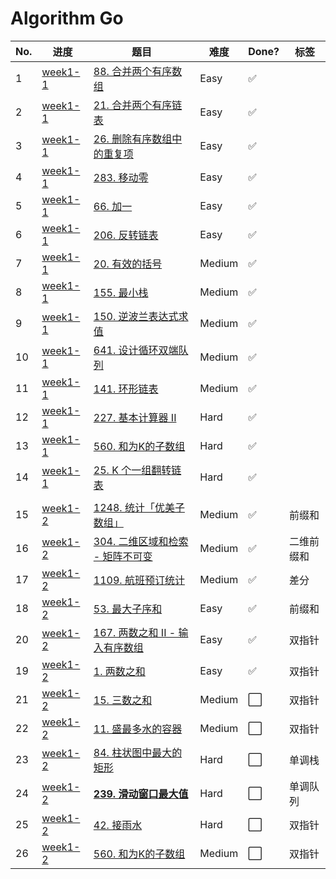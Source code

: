 # Algorithm Go

| No. | 进度               | 题目                                                 | 难度   | Done? | 标签       |
| --- | ------------------ | ---------------------------------------------------- | ------ | ----- | ---------- |
| 1   | [week1-1](week1-1) | [88. 合并两个有序数组](week1-1/lc88.go)              | Easy   | ✅     |            |
| 2   | [week1-1](week1-1) | [21. 合并两个有序链表](week1-1/lc21.go)              | Easy   | ✅     |            |
| 3   | [week1-1](week1-1) | [26. 删除有序数组中的重复项](week1-1/lc26.go)        | Easy   | ✅     |            |
| 4   | [week1-1](week1-1) | [283. 移动零](week1-1/lc283.go)                      | Easy   | ✅     |            |
| 5   | [week1-1](week1-1) | [66. 加一](week1-1/lc66.go)                          | Easy   | ✅     |            |
| 6   | [week1-1](week1-1) | [206. 反转链表](week1-1/lc206.go)                    | Easy   | ✅     |            |
| 7   | [week1-1](week1-1) | [20. 有效的括号](week1-1/lc20.go)                    | Medium | ✅     |            |
| 8   | [week1-1](week1-1) | [155. 最小栈](week1-1/lc155.go)                      | Medium | ✅     |            |
| 9   | [week1-1](week1-1) | [150. 逆波兰表达式求值](week1-1/lc150.go)            | Medium | ✅     |            |
| 10  | [week1-1](week1-1) | [641. 设计循环双端队列](week1-1/lc641.go)            | Medium | ✅     |            |
| 11  | [week1-1](week1-1) | [141. 环形链表](week1-1/lc141.go)                    | Medium | ✅     |            |
| 12  | [week1-1](week1-1) | [227. 基本计算器 II](week1-1/lc227.go)               | Hard   | ✅     |            |
| 13  | [week1-1](week1-1) | [560. 和为K的子数组](week1-1/lc560.go)               | Hard   | ✅     |            |
| 14  | [week1-1](week1-1) | [25. K 个一组翻转链表](week1-1/lc25.go)              | Hard   | ✅     |            |
|     |                    |                                                      |        |       |            |
| 15  | [week1-2](week1-2) | [1248. 统计「优美子数组」](week1-2/lc1248.go)        | Medium | ✅     | 前缀和     |
| 16  | [week1-2](week1-2) | [304. 二维区域和检索 - 矩阵不可变](week1-2/lc304.go) | Medium | ✅     | 二维前缀和 |
| 17  | [week1-2](week1-2) | [1109. 航班预订统计](week1-2/lc1109.go)              | Medium | ✅     | 差分       |
| 18  | [week1-2](week1-2) | [53. 最大子序和](week1-2/lc53.go)                    | Easy   | ✅     | 前缀和     |
| 20  | [week1-2](week1-2) | [167. 两数之和 II - 输入有序数组](week1-2/lc167.go)  | Easy   | ✅     | 双指针     |
| 19  | [week1-2](week1-2) | [1. 两数之和](week1-2/lc1.go)                        | Easy   | ✅     | 双指针     |
| 21  | [week1-2](week1-2) | [15. 三数之和](week1-2/lc15.go)                      | Medium | ⬜️     | 双指针     |
| 22  | [week1-2](week1-2) | [11. 盛最多水的容器](week1-2/lc11.go)                | Medium | ⬜️     | 双指针     |
| 23  | [week1-2](week1-2) | [84. 柱状图中最大的矩形](week1-2/lc84.go)            | Hard   | ⬜️     | 单调栈     |
| 24  | [week1-2](week1-2) | **[239. 滑动窗口最大值](week1-2/lc239.go)**          | Hard   | ⬜️     | 单调队列   |
| 25  | [week1-2](week1-2) | [42. 接雨水](week1-2/lc42.go)                        | Hard   | ⬜️     | 双指针     |
| 26  | [week1-2](week1-2) | [560. 和为K的子数组](week1-2/lc560.go)               | Medium | ⬜️     | 双指针     |
